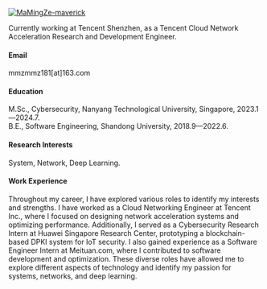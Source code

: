 

[![MaMingZe-maverick](https://img.shields.io/badge/MaMingZe-maverick-github-blue?logo=github)](https://github.com/MaMingZe-maverick)

Currently working at Tencent Shenzhen, as a Tencent Cloud Network Acceleration Research and Development Engineer.

#### Email
mmzmmz181[at]163.com

#### Education
M.Sc., Cybersecurity, Nanyang Technological University, Singapore, 2023.1—2024.7.\
B.E., Software Engineering, Shandong University, 2018.9—2022.6.

#### Research Interests
System, Network, Deep Learning.

#### Work Experience
Throughout my career, I have explored various roles to identify my interests and strengths. I have worked as a Cloud Networking Engineer at Tencent Inc., where I focused on designing network acceleration systems and optimizing performance. Additionally, I served as a Cybersecurity Research Intern at Huawei Singapore Research Center, prototyping a blockchain-based DPKI system for IoT security. I also gained experience as a Software Engineer Intern at Meituan.com, where I contributed to software development and optimization. These diverse roles have allowed me to explore different aspects of technology and identify my passion for systems, networks, and deep learning.

